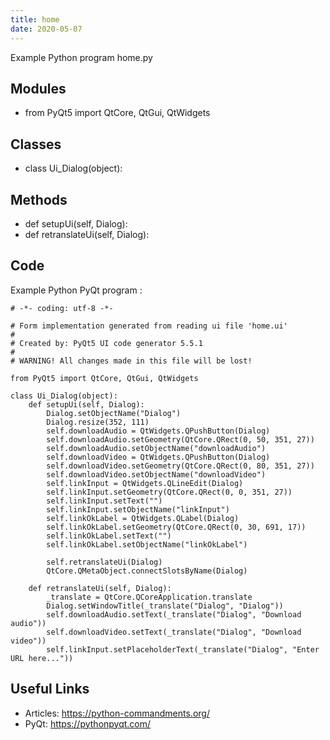 ```yaml
---
title: home
date: 2020-05-07
---
```

Example Python program home.py

## Modules

* from PyQt5 import QtCore, QtGui, QtWidgets

## Classes

* class Ui_Dialog(object):

## Methods

* def setupUi(self, Dialog):
* def retranslateUi(self, Dialog):

## Code

Example Python PyQt program :

    # -*- coding: utf-8 -*-
    
    # Form implementation generated from reading ui file 'home.ui'
    #
    # Created by: PyQt5 UI code generator 5.5.1
    #
    # WARNING! All changes made in this file will be lost!
    
    from PyQt5 import QtCore, QtGui, QtWidgets
    
    class Ui_Dialog(object):
        def setupUi(self, Dialog):
            Dialog.setObjectName("Dialog")
            Dialog.resize(352, 111)
            self.downloadAudio = QtWidgets.QPushButton(Dialog)
            self.downloadAudio.setGeometry(QtCore.QRect(0, 50, 351, 27))
            self.downloadAudio.setObjectName("downloadAudio")
            self.downloadVideo = QtWidgets.QPushButton(Dialog)
            self.downloadVideo.setGeometry(QtCore.QRect(0, 80, 351, 27))
            self.downloadVideo.setObjectName("downloadVideo")
            self.linkInput = QtWidgets.QLineEdit(Dialog)
            self.linkInput.setGeometry(QtCore.QRect(0, 0, 351, 27))
            self.linkInput.setText("")
            self.linkInput.setObjectName("linkInput")
            self.linkOkLabel = QtWidgets.QLabel(Dialog)
            self.linkOkLabel.setGeometry(QtCore.QRect(0, 30, 691, 17))
            self.linkOkLabel.setText("")
            self.linkOkLabel.setObjectName("linkOkLabel")
    
            self.retranslateUi(Dialog)
            QtCore.QMetaObject.connectSlotsByName(Dialog)
    
        def retranslateUi(self, Dialog):
            _translate = QtCore.QCoreApplication.translate
            Dialog.setWindowTitle(_translate("Dialog", "Dialog"))
            self.downloadAudio.setText(_translate("Dialog", "Download audio"))
            self.downloadVideo.setText(_translate("Dialog", "Download video"))
            self.linkInput.setPlaceholderText(_translate("Dialog", "Enter URL here..."))

## Useful Links

- Articles: https://python-commandments.org/
- PyQt: https://pythonpyqt.com/
